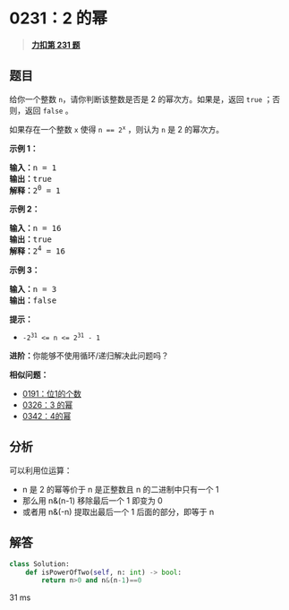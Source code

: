 # 0231：2 的幂


> <u>**[力扣第 231 题](https://leetcode.cn/problems/power-of-two/)**</u>

## 题目

<p>给你一个整数 <code>n</code>，请你判断该整数是否是 2 的幂次方。如果是，返回 <code>true</code> ；否则，返回 <code>false</code> 。</p>

<p>如果存在一个整数 <code>x</code> 使得 <code>n == 2<sup>x</sup></code> ，则认为 <code>n</code> 是 2 的幂次方。</p>



<p><strong>示例 1：</strong></p>

<pre>
<strong>输入：</strong>n = 1
<strong>输出：</strong>true
<strong>解释：</strong>2<sup>0</sup> = 1
</pre>

<p><strong>示例 2：</strong></p>

<pre>
<strong>输入：</strong>n = 16
<strong>输出：</strong>true
<strong>解释：</strong>2<sup>4</sup> = 16
</pre>

<p><strong>示例 3：</strong></p>

<pre>
<strong>输入：</strong>n = 3
<strong>输出：</strong>false
</pre>



<p><strong>提示：</strong></p>

<ul>
<li><code>-2<sup>31</sup> &lt;= n &lt;= 2<sup>31</sup> - 1</code></li>
</ul>



<p><strong>进阶：</strong>你能够不使用循环/递归解决此问题吗？</p>


**相似问题：**
- [0191：位1的个数](/leetcode/0191)
- [0326：3 的幂](/leetcode/0326)
- [0342：4的幂](/leetcode/0342)


## 分析

可以利用位运算：
- n 是 2 的幂等价于 n 是正整数且 n 的二进制中只有一个 1
- 那么用 n&(n-1) 移除最后一个 1 即变为 0
- 或者用 n&(-n) 提取出最后一个 1 后面的部分，即等于 n

## 解答

```python
class Solution:
    def isPowerOfTwo(self, n: int) -> bool:
        return n>0 and n&(n-1)==0
```
31 ms


